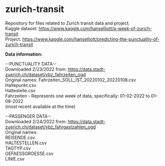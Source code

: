 # zurich-transit
Repository for files related to Zurich transit data and project.  
Kaggle dataset: https://www.kaggle.com/hanselliott/a-week-of-zurich-transit  
Project: https://www.kaggle.com/hanselliott/predicting-the-punctuality-of-zurich-transit  

**Data information:**

--PUNCTUALITY DATA--  
Downloaded 2/23/2022 from: https://data.stadt-zuerich.ch/dataset/vbz_fahrzeiten_ogd  
Original names: Fahrzeiten_SOLL_IST_20220102_20220108.csv  
		    Haltepunkt.csv   
                   Haltestelle.csv   
Fahrzeiten - Represents one week of data, specifically: 01-02-2022 to 01-08-2022  
	     (most recent available at the time)  

--PASSENGER DATA--  
Downloaded 2/24/2022 from: https://data.stadt-zuerich.ch/dataset/vbz_fahrgastzahlen_ogd  
Original names:  
REISENDE.csv  
HALTESTELLEN.csv  
TAGTYP.csv  
GEFAESSGROESSE.csv  
LINIE.csv  
